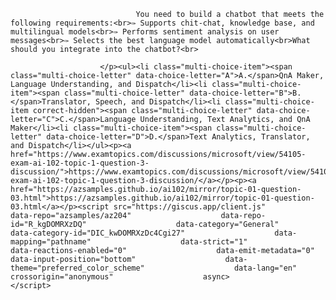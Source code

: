 <p class="card-text">
							
								You need to build a chatbot that meets the following requirements:<br>✑ Supports chit-chat, knowledge base, and multilingual models<br>✑ Performs sentiment analysis on user messages<br>✑ Selects the best language model automatically<br>What should you integrate into the chatbot?<br>
							
						</p><ul><li class="multi-choice-item"><span class="multi-choice-letter" data-choice-letter="A">A.</span>QnA Maker, Language Understanding, and Dispatch</li><li class="multi-choice-item"><span class="multi-choice-letter" data-choice-letter="B">B.</span>Translator, Speech, and Dispatch</li><li class="multi-choice-item correct-hidden"><span class="multi-choice-letter" data-choice-letter="C">C.</span>Language Understanding, Text Analytics, and QnA Maker</li><li class="multi-choice-item"><span class="multi-choice-letter" data-choice-letter="D">D.</span>Text Analytics, Translator, and Dispatch</li></ul><p><a href="https://www.examtopics.com/discussions/microsoft/view/54105-exam-ai-102-topic-1-question-3-discussion/">https://www.examtopics.com/discussions/microsoft/view/54105-exam-ai-102-topic-1-question-3-discussion/</a></p><p><a href="https://azsamples.github.io/ai102/mirror/topic-01-question-03.html">https://azsamples.github.io/ai102/mirror/topic-01-question-03.html</a></p><script src="https://giscus.app/client.js"                    data-repo="azsamples/az204"                    data-repo-id="R_kgDOMRXzDQ"                    data-category="General"                    data-category-id="DIC_kwDOMRXzDc4Cgi27"                    data-mapping="pathname"                    data-strict="1"                    data-reactions-enabled="0"                    data-emit-metadata="0"                    data-input-position="bottom"                    data-theme="preferred_color_scheme"                    data-lang="en"                    crossorigin="anonymous"                    async>                    </script>